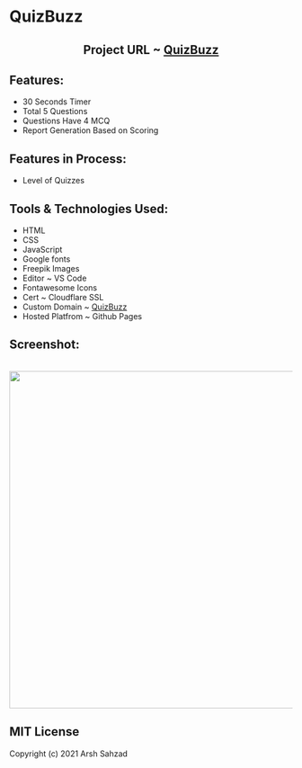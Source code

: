 # QuizBuzz

<h2 align='center'>Project URL ~ <a href="https://arsh.link/quizbuzz">QuizBuzz</a></h2>

## Features:
* 30 Seconds Timer
* Total 5 Questions
* Questions Have 4 MCQ
* Report Generation Based on Scoring
  
## Features in Process:  
* Level of Quizzes
  
## Tools & Technologies Used:
* HTML 
* CSS
* JavaScript
* Google fonts
* Freepik Images
* Editor ~ VS Code
* Fontawesome Icons
* Cert ~ Cloudflare SSL
* Custom Domain ~ [QuizBuzz](https://arsh.link/quizbuzz)
* Hosted Platfrom ~ Github Pages
## Screenshot:
<p align="center">
  <br><img src="https://github.com/arshsahzad/QuizBuzz/blob/main/src/img/QuizBuzz.gif" width="600px">
</p>

## MIT License

Copyright (c) 2021 Arsh Sahzad
